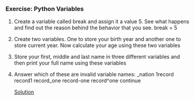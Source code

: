 ### Exercise: Python Variables
1. Create a variable called break and assign it a value 5. See what happens and find out the reason behind the behavior that you see.
break = 5

3. Create two variables. One to store your birth year and another one to store current year. Now calculate your age using these two variables
4. Store your first, middle and last name in three different variables and then print your full name using these variables
5. Answer which of these are invalid variable names: 
   _nation
   1record
   record1
   record_one
   record-one
   record^one
   continue
   
   [Solution](https://github.com/codebasics/py/blob/master/Basics/Exercise/2_variables/2_variables_exercise.ipynb)
